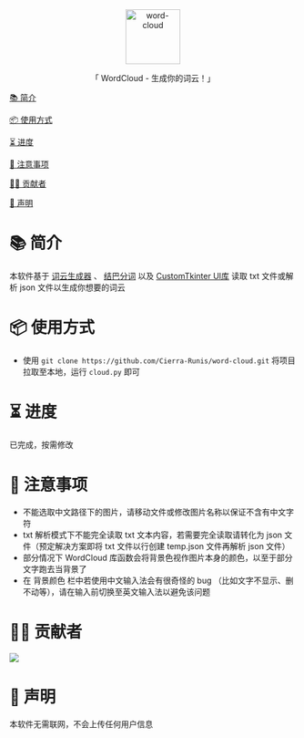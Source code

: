 <div align="center">
  <img id="word-cloud" width="96" alt="word-cloud" src="icon/icon.ico">
  <p>「 WordCloud - 生成你的词云！」</p>
</div>

[📚 简介](#-简介)

[📦 使用方式](#-使用方式)

[⏳ 进度](#-进度)

[📌 注意事项](#-注意事项)

[🧑‍💻 贡献者](#-贡献者)

[🔦 声明](#-声明)

# 📚 简介

本软件基于 [词云生成器](https://github.com/amueller/word_cloud) 、 [结巴分词](https://github.com/fxsjy/jieba) 以及 [CustomTkinter UI库](https://github.com/TomSchimansky/CustomTkinter) 读取 txt 文件或解析 json 文件以生成你想要的词云

# 📦 使用方式

- 使用 `git clone https://github.com/Cierra-Runis/word-cloud.git` 将项目拉取至本地，运行 `cloud.py` 即可

# ⏳ 进度

已完成，按需修改

# 📌 注意事项

- 不能选取中文路径下的图片，请移动文件或修改图片名称以保证不含有中文字符
- txt 解析模式下不能完全读取 txt 文本内容，若需要完全读取请转化为 json 文件（预定解决方案即将 txt 文件以行创建 temp.json 文件再解析 json 文件）
- 部分情况下 WordCloud 库函数会将背景色视作图片本身的颜色，以至于部分文字跑去当背景了
- 在 背景颜色 栏中若使用中文输入法会有很奇怪的 bug （比如文字不显示、删不动等），请在输入前切换至英文输入法以避免该问题

# 🧑‍💻 贡献者

<a href="https://github.com/Cierra-Runis/word-cloud/graphs/contributors">
  <img src="https://contrib.rocks/image?repo=Cierra-Runis/word-cloud" />
</a>

# 🔦 声明

本软件无需联网，不会上传任何用户信息
